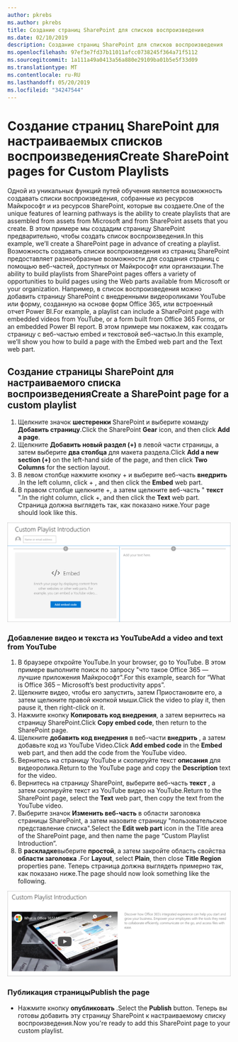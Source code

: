 ```yaml
---
author: pkrebs
ms.author: pkrebs
title: Создание страниц SharePoint для списков воспроизведения
ms.date: 02/10/2019
description: Создание страниц SharePoint для списков воспроизведения
ms.openlocfilehash: 97ef3e7fd37b11011afcc0738245f364a71f5112
ms.sourcegitcommit: 1a111a49a0413a56a880e29109ba01b5e5f33d09
ms.translationtype: MT
ms.contentlocale: ru-RU
ms.lasthandoff: 05/20/2019
ms.locfileid: "34247544"
---
```

# <a name="create-sharepoint-pages-for-custom-playlists"></a><span data-ttu-id="f38b0-103">Создание страниц SharePoint для настраиваемых списков воспроизведения</span><span class="sxs-lookup"><span data-stu-id="f38b0-103">Create SharePoint pages for Custom Playlists</span></span>

<span data-ttu-id="f38b0-104">Одной из уникальных функций путей обучения является возможность создавать списки воспроизведения, собранные из ресурсов Майкрософт и из ресурсов SharePoint, которые вы создаете.</span><span class="sxs-lookup"><span data-stu-id="f38b0-104">One of the unique features of learning pathways is the ability to create playlists that are assembled from assets from Microsoft and from SharePoint assets that you create.</span></span> <span data-ttu-id="f38b0-105">В этом примере мы создадим страницу SharePoint предварительно, чтобы создать список воспроизведения.</span><span class="sxs-lookup"><span data-stu-id="f38b0-105">In this example, we’ll create a SharePoint page in advance of creating a playlist.</span></span> <span data-ttu-id="f38b0-106">Возможность создавать списки воспроизведения из страниц SharePoint предоставляет разнообразные возможности для создания страниц с помощью веб-частей, доступных от Майкрософт или организации.</span><span class="sxs-lookup"><span data-stu-id="f38b0-106">The ability to build playlists from SharePoint pages offers a variety of opportunities to build pages using the Web parts available from Microsoft or your organization.</span></span> <span data-ttu-id="f38b0-107">Например, в список воспроизведения можно добавить страницу SharePoint с внедренными видеороликами YouTube или форму, созданную на основе форм Office 365, или встроенный отчет Power BI.</span><span class="sxs-lookup"><span data-stu-id="f38b0-107">For example, a playlist can include a SharePoint page with embedded videos from YouTube, or a form built from Office 365 Forms, or an embedded Power BI report.</span></span> <span data-ttu-id="f38b0-108">В этом примере мы покажем, как создать страницу с веб-частью embed и текстовой веб-частью.</span><span class="sxs-lookup"><span data-stu-id="f38b0-108">In this example, we’ll show you how to build a page with the Embed web part and the Text web part.</span></span>  

## <a name="create-a-sharepoint-page-for-a-custom-playlist"></a><span data-ttu-id="f38b0-109">Создание страницы SharePoint для настраиваемого списка воспроизведения</span><span class="sxs-lookup"><span data-stu-id="f38b0-109">Create a SharePoint page for a custom playlist</span></span>

1. <span data-ttu-id="f38b0-110">Щелкните значок **шестеренки** SharePoint и выберите команду **Добавить страницу**.</span><span class="sxs-lookup"><span data-stu-id="f38b0-110">Click the SharePoint **Gear** icon, and then click **Add a page**.</span></span>
2. <span data-ttu-id="f38b0-111">Щелкните **Добавить новый раздел (+)** в левой части страницы, а затем выберите **два столбца** для макета раздела.</span><span class="sxs-lookup"><span data-stu-id="f38b0-111">Click **Add a new section (+)** on the left-hand side of the page, and then click **Two Columns** for the section layout.</span></span>
3. <span data-ttu-id="f38b0-112">В левом столбце нажмите кнопку + и выберите веб-часть **внедрить** .</span><span class="sxs-lookup"><span data-stu-id="f38b0-112">In the left column, click + , and then click the **Embed** web part.</span></span> 
4. <span data-ttu-id="f38b0-113">В правом столбце щелкните +, а затем щелкните веб-часть " **текст** ".</span><span class="sxs-lookup"><span data-stu-id="f38b0-113">In the right column, click +, and then click the **Text** web part.</span></span> <span data-ttu-id="f38b0-114">Страница должна выглядеть так, как показано ниже.</span><span class="sxs-lookup"><span data-stu-id="f38b0-114">Your page should look like this.</span></span>

![кг-паженевстарт. png](media/cg-pagenewstart.png)

### <a name="add-a-video-and-text-from-youtube"></a><span data-ttu-id="f38b0-116">Добавление видео и текста из YouTube</span><span class="sxs-lookup"><span data-stu-id="f38b0-116">Add a video and text from YouTube</span></span>

1. <span data-ttu-id="f38b0-117">В браузере откройте YouTube.</span><span class="sxs-lookup"><span data-stu-id="f38b0-117">In your browser, go to YouTube.</span></span> <span data-ttu-id="f38b0-118">В этом примере выполните поиск по запросу "что такое Office 365 — лучшие приложения Майкрософт".</span><span class="sxs-lookup"><span data-stu-id="f38b0-118">For this example, search for “What is Office 365 – Microsoft’s best productivity apps”.</span></span>
2. <span data-ttu-id="f38b0-119">Щелкните видео, чтобы его запустить, затем Приостановите его, а затем щелкните правой кнопкой мыши.</span><span class="sxs-lookup"><span data-stu-id="f38b0-119">Click the video to play it, then pause it, then right-click on it.</span></span> 
3. <span data-ttu-id="f38b0-120">Нажмите кнопку **Копировать код внедрения**, а затем вернитесь на страницу SharePoint.</span><span class="sxs-lookup"><span data-stu-id="f38b0-120">Click **Copy embed code**, then return to the SharePoint page.</span></span> 
4. <span data-ttu-id="f38b0-121">Щелкните **добавить код внедрения** в веб-части **внедрить** , а затем добавьте код из YouTube Video.</span><span class="sxs-lookup"><span data-stu-id="f38b0-121">Click **Add embed code** in the **Embed** web part, and then add the code from the YouTube video.</span></span>
5. <span data-ttu-id="f38b0-122">Вернитесь на страницу YouTube и скопируйте текст **описания** для видеоролика.</span><span class="sxs-lookup"><span data-stu-id="f38b0-122">Return to the YouTube page and copy the **Description** text for the video.</span></span> 
6. <span data-ttu-id="f38b0-123">Вернитесь на страницу SharePoint, выберите веб-часть **текст** , а затем скопируйте текст из YouTube видео на YouTube.</span><span class="sxs-lookup"><span data-stu-id="f38b0-123">Return to the SharePoint page, select the **Text** web part, then copy the text from the YouTube video.</span></span>
7. <span data-ttu-id="f38b0-124">Выберите значок **Изменить веб-часть** в области заголовка страницы SharePoint, а затем назовите страницу "пользовательское представление списка".</span><span class="sxs-lookup"><span data-stu-id="f38b0-124">Select the **Edit web part** icon  in the Title area of the SharePoint page, and then name the page “Custom Playlist Introduction”.</span></span> 
8. <span data-ttu-id="f38b0-125">В **раскладке**выберите **простой**, а затем закройте область свойства **области заголовка** .</span><span class="sxs-lookup"><span data-stu-id="f38b0-125">For **Layout**, select **Plain**, then close **Title Region** properties pane.</span></span> <span data-ttu-id="f38b0-126">Теперь страница должна выглядеть примерно так, как показано ниже.</span><span class="sxs-lookup"><span data-stu-id="f38b0-126">The page should now look something like the following.</span></span> 

![кг-паженевфиниш. png](media/cg-pagenewfinish.png)

### <a name="publish-the-page"></a><span data-ttu-id="f38b0-128">Публикация страницы</span><span class="sxs-lookup"><span data-stu-id="f38b0-128">Publish the page</span></span>

- <span data-ttu-id="f38b0-129">Нажмите кнопку **опубликовать** .</span><span class="sxs-lookup"><span data-stu-id="f38b0-129">Select the **Publish** button.</span></span> <span data-ttu-id="f38b0-130">Теперь вы готовы добавить эту страницу SharePoint к настраиваемому списку воспроизведения.</span><span class="sxs-lookup"><span data-stu-id="f38b0-130">Now you're ready to add this SharePoint page to your custom playlist.</span></span> 